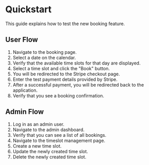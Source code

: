 # Quickstart

This guide explains how to test the new booking feature.

## User Flow

1.  Navigate to the booking page.
2.  Select a date on the calendar.
3.  Verify that the available time slots for that day are displayed.
4.  Select a time slot and click the "Book" button.
5.  You will be redirected to the Stripe checkout page.
6.  Enter the test payment details provided by Stripe.
7.  After a successful payment, you will be redirected back to the application.
8.  Verify that you see a booking confirmation.

## Admin Flow

1.  Log in as an admin user.
2.  Navigate to the admin dashboard.
3.  Verify that you can see a list of all bookings.
4.  Navigate to the timeslot management page.
5.  Create a new time slot.
6.  Update the newly created time slot.
7.  Delete the newly created time slot.
